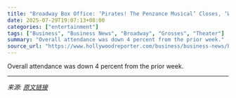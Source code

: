 ```yaml
---
title: "Broadway Box Office: ‘Pirates! The Penzance Musical’ Closes, ‘Wicked’ Retakes Top Spot"
date: 2025-07-29T19:07:13+08:00
categories: ["entertainment"]
tags: ["Business", "Business News", "Broadway", "Grosses", "Theater"]
summary: "Overall attendance was down 4 percent from the prior week."
source_url: "https://www.hollywoodreporter.com/business/business-news/broadway-box-office-pirates-the-penzance-musical-1236332664/"
---
```


Overall attendance was down 4 percent from the prior week.

---

*来源: [原文链接](https://www.hollywoodreporter.com/business/business-news/broadway-box-office-pirates-the-penzance-musical-1236332664/)*
